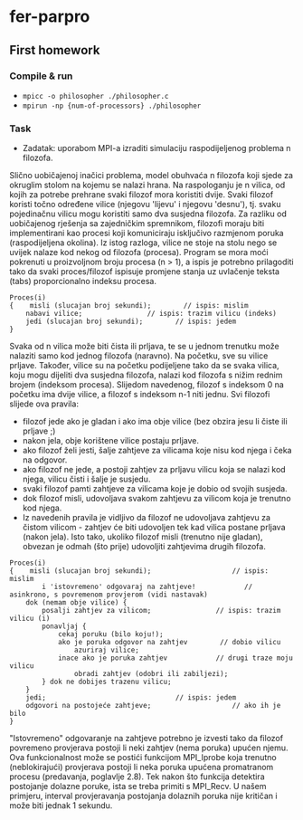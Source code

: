 # fer-parpro

## First homework

### Compile & run

* `mpicc -o philosopher ./philosopher.c`
* `mpirun -np {num-of-processors} ./philosopher`

### Task

* Zadatak: uporabom MPI-a izraditi simulaciju raspodijeljenog problema n filozofa.

Slično uobičajenoj inačici problema, model obuhvaća n filozofa koji sjede za okruglim stolom na kojemu se nalazi hrana. Na raspologanju je n vilica, od kojih za potrebe prehrane svaki filozof mora koristiti dvije. Svaki filozof koristi točno određene vilice (njegovu 'lijevu' i njegovu 'desnu'), tj. svaku pojedinačnu vilicu mogu koristiti samo dva susjedna filozofa. Za razliku od uobičajenog rješenja sa zajedničkim spremnikom, filozofi moraju biti implementirani kao procesi koji komuniciraju isključivo razmjenom poruka (raspodijeljena okolina). Iz istog razloga, vilice ne stoje na stolu nego se uvijek nalaze kod nekog od filozofa (procesa). Program se mora moći pokrenuti u proizvoljnom broju procesa (n > 1), a ispis je potrebno prilagoditi tako da svaki proces/filozof ispisuje promjene stanja uz uvlačenje teksta (tabs) proporcionalno indeksu procesa.

```
Proces(i)
{    misli (slucajan broj sekundi);        // ispis: mislim
    nabavi vilice;                // ispis: trazim vilicu (indeks)
    jedi (slucajan broj sekundi);        // ispis: jedem
}
```

Svaka od n vilica može biti čista ili prljava, te se u jednom trenutku može nalaziti samo kod jednog filozofa (naravno). Na početku, sve su vilice prljave. Također, vilice su na početku podijeljene tako da se svaka vilica, koju mogu dijeliti dva susjedna filozofa, nalazi kod filozofa s nižim rednim brojem (indeksom procesa). Slijedom navedenog, filozof s indeksom 0 na početku ima dvije vilice, a filozof s indeksom n-1 niti jednu. Svi filozofi slijede ova pravila:

* filozof jede ako je gladan i ako ima obje vilice (bez obzira jesu li čiste ili prljave ;)
* nakon jela, obje korištene vilice postaju prljave.
* ako filozof želi jesti, šalje zahtjeve za vilicama koje nisu kod njega i čeka na odgovor.
* ako filozof ne jede, a postoji zahtjev za prljavu vilicu koja se nalazi kod njega, vilicu čisti i šalje je susjedu.
* svaki filozof pamti zahtjeve za vilicama koje je dobio od svojih susjeda.
* dok filozof misli, udovoljava svakom zahtjevu za vilicom koja je trenutno kod njega.
* Iz navedenih pravila je vidljivo da filozof ne udovoljava zahtjevu za čistom vilicom - zahtjev će biti udovoljen tek kad vilica postane prljava (nakon jela). Isto tako, ukoliko filozof misli (trenutno nije gladan), obvezan je odmah (što prije) udovoljiti zahtjevima drugih filozofa.

```
Proces(i)
{    misli (slucajan broj sekundi);                    // ispis: mislim
        i 'istovremeno' odgovaraj na zahtjeve!            // asinkrono, s povremenom provjerom (vidi nastavak)
    dok (nemam obje vilice) {
        posalji zahtjev za vilicom;                // ispis: trazim vilicu (i)
        ponavljaj {
            cekaj poruku (bilo koju!);
            ako je poruka odgovor na zahtjev        // dobio vilicu
                azuriraj vilice; 
            inace ako je poruka zahtjev            // drugi traze moju vilicu
                obradi zahtjev (odobri ili zabiljezi);
        } dok ne dobijes trazenu vilicu;
    }
    jedi;                                // ispis: jedem
    odgovori na postojeće zahtjeve;                    // ako ih je bilo
}
```

"Istovremeno" odgovaranje na zahtjeve potrebno je izvesti tako da filozof povremeno provjerava postoji li neki zahtjev (nema poruka) upućen njemu. Ova funkcionalnost može se postići funkcijom MPI_Iprobe koja trenutno (neblokirajući) provjerava postoji li neka poruka upućena promatranom procesu (predavanja, poglavlje 2.8). Tek nakon što funkcija detektira postojanje dolazne poruke, ista se treba primiti s MPI_Recv. U našem primjeru, interval provjeravanja postojanja dolaznih poruka nije kritičan i može biti jednak 1 sekundu.


